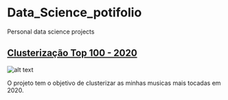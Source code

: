 # Data_Science_potifolio
Personal data science projects

## [Clusterização Top 100 - 2020](https://github.com/dannisilva/Data_Science_potifolio/tree/main/Clustering%20Spotify)

![alt text](https://pixabay.com/images/id-2951399/)

O projeto tem o objetivo de clusterizar as minhas musicas mais tocadas em 2020. 
